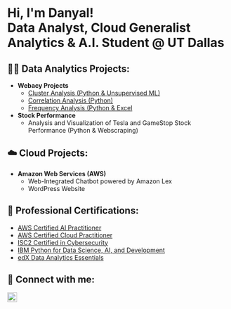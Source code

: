 <h1>Hi, I'm Danyal! <br>
Data Analyst, Cloud Generalist <br>
Analytics & A.I. Student @ UT Dallas </h1>

<h2>👨‍💻 Data Analytics Projects:</h2>

- <b> Webacy Projects </b>
  - [Cluster Analysis (Python & Unsupervised ML)](https://github.com/DRehan003/Cluster_Analysis_Webacy)
  - [Correlation Analysis (Python)](https://github.com/DRehan003/Correlation_Analysis_Webacy)
  - [Frequency Analysis (Python & Excel](https://github.com/DRehan003/Frequency_Analysis_Webacy)
- <b>Stock Performance</b>
  - Analysis and Visualization of Tesla and GameStop Stock Performance (Python & Webscraping)
    
<h2>☁️ Cloud Projects:</h2>

  - <b> Amazon Web Services (AWS) </b>
    - Web-Integrated Chatbot powered by Amazon Lex
    - WordPress Website

<h2>📃 Professional Certifications:</h2>

- <a href="https://www.credly.com/badges/afedffa1-c559-4534-b3b3-85663aaf68a3/linked_in_profile"> AWS Certified AI Practitioner </a>
- <a href="https://www.credly.com/badges/30e44a4b-8f74-49d6-87be-89937bfc0e23/linked_in_profile"> AWS Certified Cloud Practitioner </a>
- <a href="https://www.credly.com/earner/earned/badge/1fb5d5cc-a7c8-4e2f-9180-b217ae3074a4"> ISC2 Certified in Cybersecurity </a>
- <a href="https://www.coursera.org/account/accomplishments/verify/PCD34K4FZTGS">IBM Python for Data Science, AI, and Development </a>
- <a href="https://courses.edx.org/certificates/43a212c0d7cc43f2aaac4503e2a183e1"> edX Data Analytics Essentials </a>

<h2> 🤳 Connect with me:</h2>

[<img align="left" alt="JoshMadakor | LinkedIn" width="22px" src="https://cdn.jsdelivr.net/npm/simple-icons@v3/icons/linkedin.svg" />][linkedin]

[linkedin]: https://linkedin.com/in/joshmadakor

<!--
